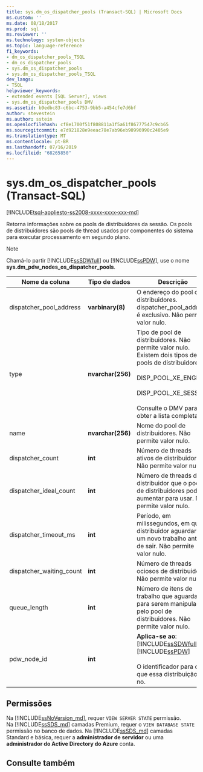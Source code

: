 ```yaml
---
title: sys.dm_os_dispatcher_pools (Transact-SQL) | Microsoft Docs
ms.custom: ''
ms.date: 08/18/2017
ms.prod: sql
ms.reviewer: ''
ms.technology: system-objects
ms.topic: language-reference
f1_keywords:
- dm_os_dispatcher_pools_TSQL
- dm_os_dispatcher_pools
- sys.dm_os_dispatcher_pools
- sys.dm_os_dispatcher_pools_TSQL
dev_langs:
- TSQL
helpviewer_keywords:
- extended events [SQL Server], views
- sys.dm_os_dispatcher_pools DMV
ms.assetid: b9edbc83-c6bc-4753-9bb5-a454cfe7d6bf
author: stevestein
ms.author: sstein
ms.openlocfilehash: cf8e1700f51f808811a1f5a61f86777547c9cb65
ms.sourcegitcommit: e7d921828e9eeac78e7ab96eb90996990c2405e9
ms.translationtype: MT
ms.contentlocale: pt-BR
ms.lasthandoff: 07/16/2019
ms.locfileid: "68265850"
---
```

# <a name="sysdmosdispatcherpools-transact-sql"></a>sys.dm_os_dispatcher_pools (Transact-SQL)
[!INCLUDE[tsql-appliesto-ss2008-xxxx-xxxx-xxx-md](../../includes/tsql-appliesto-ss2008-xxxx-xxxx-xxx-md.md)]

  Retorna informações sobre os pools de distribuidores da sessão. Os pools de distribuidores são pools de thread usados por componentes do sistema para executar processamento em segundo plano.  
  
> [!NOTE]  
>  Chamá-lo partir [!INCLUDE[ssSDWfull](../../includes/sssdwfull-md.md)] ou [!INCLUDE[ssPDW](../../includes/sspdw-md.md)], use o nome **sys.dm_pdw_nodes_os_dispatcher_pools**.  
  
|Nome da coluna|Tipo de dados|Descrição|  
|-----------------|---------------|-----------------|  
|dispatcher_pool_address|**varbinary(8)**|O endereço do pool de distribuidores. dispatcher_pool_address é exclusivo. Não permite valor nulo.|  
|type|**nvarchar(256)**|Tipo de pool de distribuidores. Não permite valor nulo. Existem dois tipos de pools de distribuidores:<br /><br /> DISP_POOL_XE_ENGINE<br /><br /> DISP_POOL_XE_SESSION<br /><br /> Consulte o DMV para obter a lista completa|  
|name|**nvarchar(256)**|Nome do pool de distribuidores. Não permite valor nulo.|  
|dispatcher_count|**int**|Número de threads ativos de distribuidor. Não permite valor nulo.|  
|dispatcher_ideal_count|**int**|Número de threads de distribuidor que o pool de distribuidores pode aumentar para usar. Não permite valor nulo.|  
|dispatcher_timeout_ms|**int**|Período, em milissegundos, em que o distribuidor aguardará um novo trabalho antes de sair. Não permite valor nulo.|  
|dispatcher_waiting_count|**int**|Número de threads ociosos de distribuidor. Não permite valor nulo.|  
|queue_length|**int**|Número de itens de trabalho que aguardam para serem manipulados pelo pool de distribuidores. Não permite valor nulo.|  
|pdw_node_id|**int**|**Aplica-se ao**: [!INCLUDE[ssSDWfull](../../includes/sssdwfull-md.md)], [!INCLUDE[ssPDW](../../includes/sspdw-md.md)]<br /><br /> O identificador para o nó que essa distribuição é no.|  
  
## <a name="permissions"></a>Permissões

Na [!INCLUDE[ssNoVersion_md](../../includes/ssnoversion-md.md)], requer `VIEW SERVER STATE` permissão.   
Na [!INCLUDE[ssSDS_md](../../includes/sssds-md.md)] camadas Premium, requer o `VIEW DATABASE STATE` permissão no banco de dados. Na [!INCLUDE[ssSDS_md](../../includes/sssds-md.md)] camadas Standard e básica, requer a **administrador de servidor** ou uma **administrador do Active Directory do Azure** conta.   

## <a name="see-also"></a>Consulte também  
  
  


